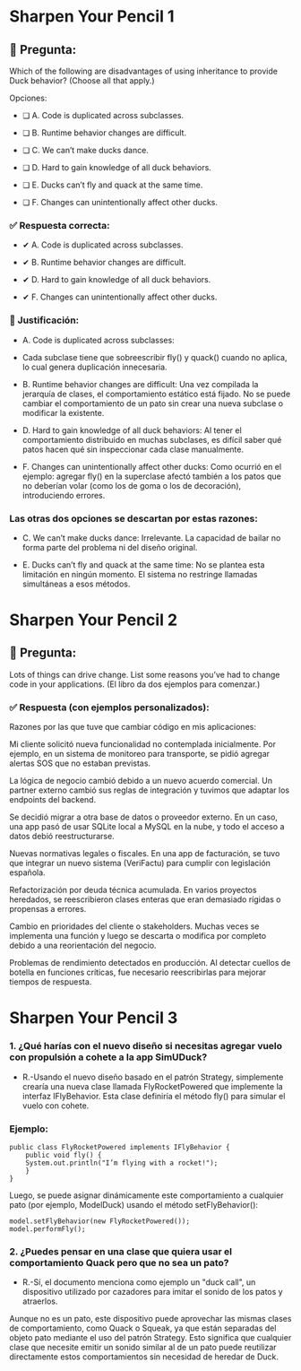 # Sharpen Your Pencil 1

## 📝 Pregunta:
Which of the following are disadvantages of using inheritance to provide Duck behavior? (Choose all that apply.)

Opciones:

- ❏ A. Code is duplicated across subclasses.

- ❏ B. Runtime behavior changes are difficult.

- ❏ C. We can’t make ducks dance.

- ❏ D. Hard to gain knowledge of all duck behaviors.

- ❏ E. Ducks can’t fly and quack at the same time.

- ❏ F. Changes can unintentionally affect other ducks.

### ✅ Respuesta correcta:
- ✔ A. Code is duplicated across subclasses.

- ✔ B. Runtime behavior changes are difficult.

- ✔ D. Hard to gain knowledge of all duck behaviors.

- ✔ F. Changes can unintentionally affect other ducks.

### 🧠 Justificación:
- A. Code is duplicated across subclasses:
- Cada subclase tiene que sobreescribir fly() y quack() cuando no aplica, lo cual genera duplicación innecesaria.

- B. Runtime behavior changes are difficult:
Una vez compilada la jerarquía de clases, el comportamiento estático está fijado. No se puede cambiar el comportamiento de un pato sin crear una nueva subclase o modificar la existente.

- D. Hard to gain knowledge of all duck behaviors:
Al tener el comportamiento distribuido en muchas subclases, es difícil saber qué patos hacen qué sin inspeccionar cada clase manualmente.

- F. Changes can unintentionally affect other ducks:
Como ocurrió en el ejemplo: agregar fly() en la superclase afectó también a los patos que no deberían volar (como los de goma o los de decoración), introduciendo errores.

### Las otras dos opciones se descartan por estas razones:

- C.  We can’t make ducks dance:
Irrelevante. La capacidad de bailar no forma parte del problema ni del diseño original.

- E. Ducks can’t fly and quack at the same time:
No se plantea esta limitación en ningún momento. El sistema no restringe llamadas simultáneas a esos métodos.

# Sharpen Your Pencil 2
## 📝 Pregunta:
Lots of things can drive change. List some reasons you’ve had to change code in your applications.
(El libro da dos ejemplos para comenzar.)

### ✅ Respuesta (con ejemplos personalizados):
Razones por las que tuve que cambiar código en mis aplicaciones:

Mi cliente solicitó nueva funcionalidad no contemplada inicialmente.
Por ejemplo, en un sistema de monitoreo para transporte, se pidió agregar alertas SOS que no estaban previstas.

La lógica de negocio cambió debido a un nuevo acuerdo comercial.
Un partner externo cambió sus reglas de integración y tuvimos que adaptar los endpoints del backend.

Se decidió migrar a otra base de datos o proveedor externo.
En un caso, una app pasó de usar SQLite local a MySQL en la nube, y todo el acceso a datos debió reestructurarse.

Nuevas normativas legales o fiscales.
En una app de facturación, se tuvo que integrar un nuevo sistema (VeriFactu) para cumplir con legislación española.

Refactorización por deuda técnica acumulada.
En varios proyectos heredados, se reescribieron clases enteras que eran demasiado rígidas o propensas a errores.

Cambio en prioridades del cliente o stakeholders.
Muchas veces se implementa una función y luego se descarta o modifica por completo debido a una reorientación del negocio.

Problemas de rendimiento detectados en producción.
Al detectar cuellos de botella en funciones críticas, fue necesario reescribirlas para mejorar tiempos de respuesta.

# Sharpen Your Pencil 3
### 1. ¿Qué harías con el nuevo diseño si necesitas agregar vuelo con propulsión a cohete a la app SimUDuck?

- R.-Usando el nuevo diseño basado en el patrón Strategy, simplemente crearía una nueva clase llamada FlyRocketPowered que implemente la interfaz IFlyBehavior.
Esta clase definiría el método fly() para simular el vuelo con cohete.

### Ejemplo:

``` 
public class FlyRocketPowered implements IFlyBehavior {
    public void fly() {
    System.out.println("I’m flying with a rocket!");
    }
}
```
Luego, se puede asignar dinámicamente este comportamiento a cualquier pato (por ejemplo, ModelDuck) usando el método setFlyBehavior():

```
model.setFlyBehavior(new FlyRocketPowered());
model.performFly();
```

### 2. ¿Puedes pensar en una clase que quiera usar el comportamiento Quack pero que no sea un pato?

- R.-Sí, el documento menciona como ejemplo un "duck call", un dispositivo utilizado por cazadores para imitar el sonido de los patos y atraerlos.

Aunque no es un pato, este dispositivo puede aprovechar las mismas clases de comportamiento, como Quack o Squeak, ya que están separadas del objeto pato mediante el uso del patrón Strategy.
Esto significa que cualquier clase que necesite emitir un sonido similar al de un pato puede reutilizar directamente estos comportamientos sin necesidad de heredar de Duck.